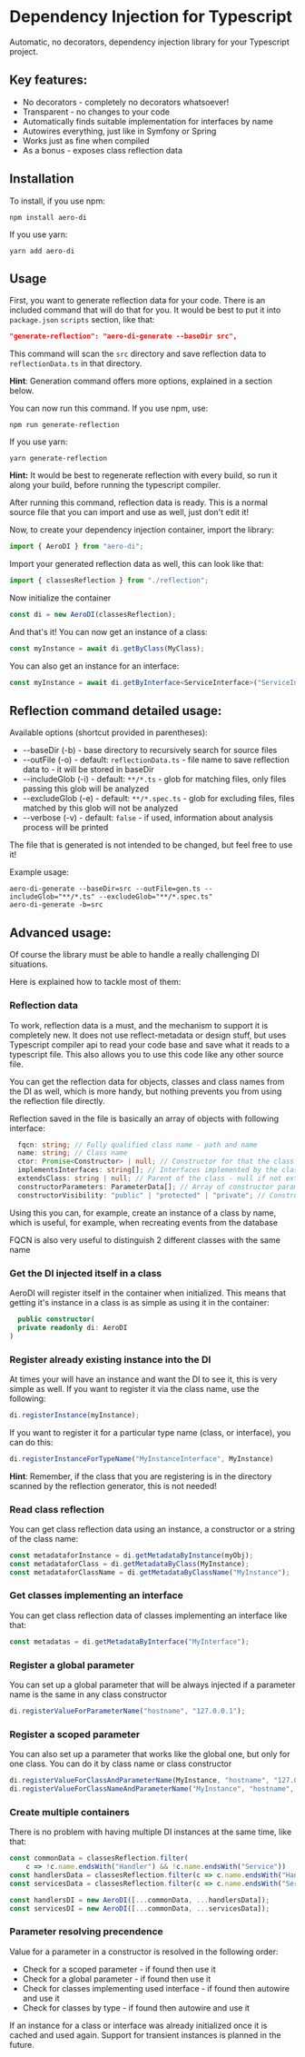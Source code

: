 # Dependency Injection for Typescript
Automatic, no decorators, dependency injection library for your Typescript project.

## Key features:
- No decorators - completely no decorators whatsoever!
- Transparent - no changes to your code
- Automatically finds suitable implementation for interfaces by name
- Autowires everything, just like in Symfony or Spring
- Works just as fine when compiled
- As a bonus - exposes class reflection data

## Installation
To install, if you use npm:
```
npm install aero-di
```
If you use yarn:
```
yarn add aero-di
```

## Usage
First, you want to generate reflection data for your code.
There is an included command that will do that for you.
It would be best to put it into `package.json` `scripts` section, like that:
```json
"generate-reflection": "aero-di-generate --baseDir src",
```
This command will scan the `src` directory and save reflection data to `reflectionData.ts` in that directory.

**Hint**: Generation command offers more options, explained in a section below.

You can now run this command. If you use npm, use:
```
npm run generate-reflection
```
If you use yarn:
```
yarn generate-reflection
```

**Hint:** It would be best to regenerate reflection with every build, so run it along your build, before running the typescript compiler.

After running this command, reflection data is ready. 
This is a normal source file that you can import and use as well, just don't edit it!

Now, to create your dependency injection container, import the library:
```ts
import { AeroDI } from "aero-di";
```
Import your generated reflection data as well, this can look like that:
```ts
import { classesReflection } from "./reflection";
```

Now initialize the container
```ts
const di = new AeroDI(classesReflection);
```

And that's it! You can now get an instance of a class:
```ts
const myInstance = await di.getByClass(MyClass);
```
You can also get an instance for an interface:
```ts
const myInstance = await di.getByInterface<ServiceInterface>("ServiceInterface");
```

## Reflection command detailed usage:
Available options (shortcut provided in parentheses):
* --baseDir (-b) - base directory to recursively search for source files
* --outFile (-o) - default: `reflectionData.ts` - file name to save reflection data to - it will be stored in baseDir
* --includeGlob (-i) - default: `**/*.ts` - glob for matching files, only files passing this glob will be analyzed
* --excludeGlob (-e) - default: `**/*.spec.ts` - glob for excluding files, files matched by this glob will not be analyzed
* --verbose (-v) - default: `false` -  if used, information about analysis process will be printed

The file that is generated is not intended to be changed, but feel free to use it!

Example usage:
```
aero-di-generate --baseDir=src --outFile=gen.ts --includeGlob="**/*.ts" --excludeGlob="**/*.spec.ts"
aero-di-generate -b=src
```

## Advanced usage:
Of course the library must be able to handle a really challenging DI situations.

Here is explained how to tackle most of them:

### Reflection data
To work, reflection data is a must, and the mechanism to support it is completely new.
It does not use reflect-metadata or design stuff, but uses Typescript compiler api to
read your code base and save what it reads to a typescript file.
This also allows you to use this code like any other source file.

You can get the reflection data for objects, classes and class names from the DI as 
well, which is more handy, but nothing prevents you from using the reflection file directly.

Reflection saved in the file is basically an array of objects with following interface:
```ts
  fqcn: string; // Fully qualified class name - path and name
  name: string; // Class name
  ctor: Promise<Constructor> | null; // Constructor for that the class - null if not public
  implementsInterfaces: string[]; // Interfaces implemented by the class
  extendsClass: string | null; // Parent of the class - null if not extending
  constructorParameters: ParameterData[]; // Array of constructor parameters, with name and type fields
  constructorVisibility: "public" | "protected" | "private"; // Constructor visibility
```
Using this you can, for example, create an instance of a class by name, 
which is useful, for example, when recreating events from the database

FQCN is also very useful to distinguish 2 different classes with the same name

### Get the DI injected itself in a class
AeroDI will register itself in the container when initialized.
This means that getting it's instance in a class is as simple as using it in the container:
```ts
  public constructor(
  private readonly di: AeroDI
)
```

### Register already existing instance into the DI
At times your will have an instance and want the DI to see it, this is very simple as well.
If you want to register it via the class name, use the following:
```ts
di.registerInstance(myInstance);
```
If you want to register it for a particular type name (class, or interface), you can do this:
```ts
di.registerInstanceForTypeName("MyInstanceInterface", MyInstance)
```

**Hint**: Remember, if the class that you are registering is in the directory
scanned by the reflection generator, this is not needed!

### Read class reflection
You can get class reflection data using an instance, a constructor or a string of the class name:
```ts
const metadataforInstance = di.getMetadataByInstance(myObj);
const metadataforClass = di.getMetadataByClass(MyInstance);
const metadataforClassName = di.getMetadataByClassName("MyInstance");
```

### Get classes implementing an interface
You can get class reflection data of classes implementing an interface like that:
```ts
const metadatas = di.getMetadataByInterface("MyInterface");
```

### Register a global parameter
You can set up a global parameter that will be always injected if a parameter name is the same in any class constructor
```ts
di.registerValueForParameterName("hostname", "127.0.0.1");
```

### Register a scoped parameter
You can also set up a parameter that works like the global one, but only for one class.
You can do it by class name or class constructor
```ts
di.registerValueForClassAndParameterName(MyInstance, "hostname", "127.0.0.1");
di.registerValueForClassNameAndParameterName("MyInstance", "hostname", "127.0.0.1");
```

### Create multiple containers
There is no problem with having multiple DI instances at the same time, like that:
```ts
const commonData = classesReflection.filter(
    c => !c.name.endsWith("Handler") && !c.name.endsWith("Service"))
const handlersData = classesReflection.filter(c => c.name.endsWith("Handler"))
const servicesData = classesReflection.filter(c => c.name.endsWith("Service"))

const handlersDI = new AeroDI([...commonData, ...handlersData]);
const servicesDI = new AeroDI([...commonData, ...servicesData]);
```

### Parameter resolving precendence
Value for a parameter in a constructor is resolved in the following order:
- Check for a scoped parameter - if found then use it
- Check for a global parameter - if found then use it
- Check for classes implementing used interface - if found then autowire and use it
- Check for classes by type - if found then autowire and use it

If an instance for a class or interface was already initialized once
it is cached and used again. Support for transient instances is planned in the future.


